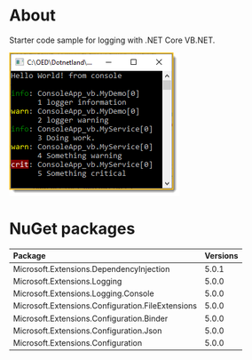 ﻿# About 

Starter code sample for logging with .NET Core VB.NET.

![screen](assets/log1.png)

# NuGet packages

| Package  | Versions  |
|:-------------|:---|
| Microsoft.Extensions.DependencyInjection  |5.0.1   |
| Microsoft.Extensions.Logging  | 5.0.0  |
| Microsoft.Extensions.Logging.Console  |5.0.0   |
| Microsoft.Extensions.Configuration.FileExtensions  |5.0.0   |
| Microsoft.Extensions.Configuration.Binder   |5.0.0   |
| Microsoft.Extensions.Configuration.Json   |5.0.0   |
| Microsoft.Extensions.Configuration   |5.0.0   |